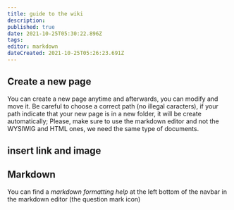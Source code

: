 ```yaml
---
title: guide to the wiki
description: 
published: true
date: 2021-10-25T05:30:22.896Z
tags: 
editor: markdown
dateCreated: 2021-10-25T05:26:23.691Z
---
```


## Create a new page

You can create a new page anytime and afterwards, you can modify and move it.
Be careful to choose a correct path (no illegal caracters), if your path indicate that your new page is in a new folder, it will be create automatically;
Please, make sure to use the markdown editor and not the WYSIWIG and HTML ones, we need the same type of documents.

## insert link and image

## Markdown
You can find a *markdown formatting help* at the left bottom of the navbar in the markdown editor (the question mark icon)

